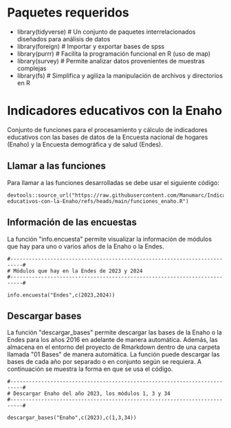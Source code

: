 # Paquetes requeridos

- library(tidyverse) # Un conjunto de paquetes interrelacionados diseñados para análisis de datos
- library(foreign) # Importar y exportar bases de spss
- library(purrr) # Facilita la programación funcional en R (uso de map)
- library(survey)  # Permite analizar datos provenientes de muestras complejas
- library(fs) # Simplifica y agiliza la manipulación de archivos y directorios en R

# Indicadores educativos con la Enaho
Conjunto de funciones para el procesamiento y cálculo de indicadores educativos con las bases de datos de la Encuesta nacional de hogares (Enaho) y la Encuesta demográfica y de salud (Endes).

## Llamar a las funciones 

Para llamar a las funciones desarrolladas se debe usar el siguiente código:

```
devtools::source_url("https://raw.githubusercontent.com/Manumarc/Indicadores-educativos-con-la-Enaho/refs/heads/main/funciones_enaho.R")
```
## Información de las encuestas

La función "info.encuesta" permite visualizar la información de módulos que hay para uno o varios años de la Enaho o la Endes.

```
#--------------------------------------------------------------------------#
# Módulos que hay en la Endes de 2023 y 2024
#--------------------------------------------------------------------------#

info.encuesta("Endes",c(2023,2024))

```

## Descargar bases

La función "descargar_bases" permite descargar las bases de la Enaho o la Endes para los años 2016 en adelante de manera automática. Además, las almacena en el entorno del proyecto de Rmarkdown dentro de una carpeta llamada "01 Bases" de manera automática. La función puede descargar las bases de cada año por separado o en conjunto según se requiera. A continuación se muestra la forma en que se usa el código.

```
#--------------------------------------------------------------------------#
# Descargar Enaho del año 2023, los módulos 1, 3 y 34
#--------------------------------------------------------------------------#

descargar_bases("Enaho",c(2023),c(1,3,34))

```
